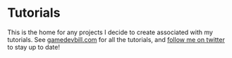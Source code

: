 # Tutorials

This is the home for any projects I decide to create associated with my tutorials.  See [gamedevbill.com](https://gamedevbill.com) for all the tutorials, and [follow me on twitter](https://twitter.com/gamedevbill) to stay up to date!
